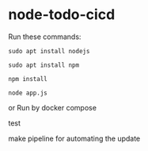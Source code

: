 # node-todo-cicd

Run these commands:


`sudo apt install nodejs`


`sudo apt install npm`


`npm install`

`node app.js`

or Run by docker compose

test

make pipeline for automating the update
